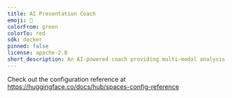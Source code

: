 ```yaml
---
title: AI Presentation Coach
emoji: 🐠
colorFrom: green
colorTo: red
sdk: docker
pinned: false
license: apache-2.0
short_description: An AI-powered coach providing multi-modal analysis
---
```


Check out the configuration reference at https://huggingface.co/docs/hub/spaces-config-reference
